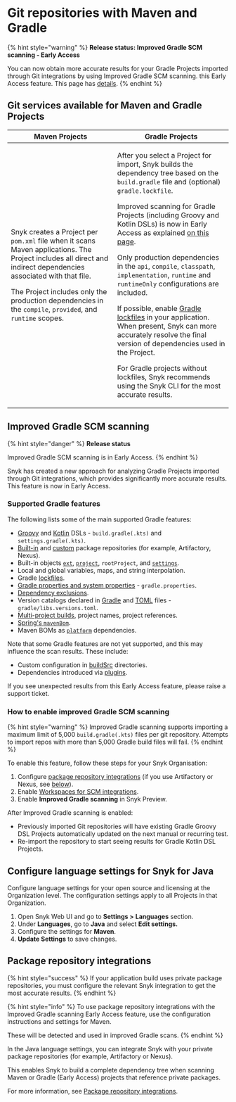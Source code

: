 # Git repositories with Maven and Gradle

{% hint style="warning" %}
**Release status: Improved Gradle SCM scanning - Early Access**

You can now obtain more accurate results for your Gradle Projects imported through Git integrations by using Improved Gradle SCM scanning. this Early Access feature. This page has [details](git-repositories-with-maven-and-gradle.md#improved-gradle-scm-scanning-early-access).
{% endhint %}

## Git services available for Maven and Gradle Projects

| Maven Projects                                                                                                                                                                                                                                                                                                                              | Gradle Projects                                                                                                                                                                                                                                                                                                                                                                                                                                                                                                                                                                                                                                                                                                                                                                                                                                                                                                                                                                                                                            |
| ------------------------------------------------------------------------------------------------------------------------------------------------------------------------------------------------------------------------------------------------------------------------------------------------------------------------------------------- | ------------------------------------------------------------------------------------------------------------------------------------------------------------------------------------------------------------------------------------------------------------------------------------------------------------------------------------------------------------------------------------------------------------------------------------------------------------------------------------------------------------------------------------------------------------------------------------------------------------------------------------------------------------------------------------------------------------------------------------------------------------------------------------------------------------------------------------------------------------------------------------------------------------------------------------------------------------------------------------------------------------------------------------------ |
| <p>Snyk creates a Project per <code>pom.xml</code> file when it scans Maven applications. The Project includes all direct and indirect dependencies associated with that file. </p><p></p><p>The Project includes only the production dependencies in the <code>compile</code>, <code>provided</code>, and <code>runtime</code> scopes.</p> | <p></p><p>After you select a Project for import, Snyk builds the dependency tree based on the <code>build.gradle</code> file and (optional) <code>gradle.lockfile</code>. </p><p></p><p>Improved scanning for Gradle Projects (including Groovy and Kotlin DSLs) is now in Early Access as explained <a href="git-repositories-with-maven-and-gradle.md#improved-gradle-scm-scanning-early-access">on this page</a>.</p><p></p><p>Only production dependencies in the <code>api</code>, <code>compile</code>, <code>classpath</code>, <code>implementation</code>, <code>runtime</code> and <code>runtimeOnly</code> configurations are included. </p><p></p><p>If possible, enable <a href="https://docs.gradle.org/current/userguide/dependency_locking.html">Gradle lockfiles</a> in your application. When present, Snyk can more accurately resolve the final version of dependencies used in the Project. </p><p></p><p>For Gradle projects without lockfiles, Snyk recommends using the Snyk CLI for the most accurate results.</p> |

## Improved Gradle SCM scanning

{% hint style="danger" %}
**Release status**

Improved Gradle SCM scanning is in Early Access.
{% endhint %}

Snyk has created a new approach for analyzing Gradle Projects imported through Git integrations, which provides significantly more accurate results. This feature is now in Early Access.

### Supported Gradle features&#x20;

The following lists some of the main supported Gradle features:

* [Groovy](https://docs.gradle.org/current/userguide/groovy\_build\_script\_primer.html) and [Kotlin](https://docs.gradle.org/current/userguide/kotlin\_dsl.html) DSLs - `build.gradle(.kts)` and `settings.gradle(.kts)`.
* [Built-in](https://docs.gradle.org/current/userguide/declaring\_repositories.html#sec:declaring\_public\_repository) and [custom](https://docs.gradle.org/current/userguide/declaring\_repositories.html#sec:declaring\_custom\_repository) package repositories (for example, Artifactory, Nexus).
* Built-in objects [`ext`](https://docs.gradle.org/current/dsl/org.gradle.api.plugins.ExtraPropertiesExtension.html), [`project`](https://docs.gradle.org/current/dsl/org.gradle.api.Project.html), `rootProject`, and [`settings`](https://docs.gradle.org/current/dsl/org.gradle.api.initialization.Settings.html).
* Local and global variables, maps, and string interpolation.
* Gradle [lockfiles](https://docs.gradle.org/current/userguide/dependency\_locking.html).
* [Gradle properties and system properties](https://docs.gradle.org/current/userguide/build\_environment.html#sec:gradle\_system\_properties) - `gradle.properties`.
* [Dependency exclusions](https://docs.gradle.org/current/userguide/dependency\_downgrade\_and\_exclude.html#sec:excluding-transitive-deps).
* Version catalogs declared in [Gradle](https://docs.gradle.org/current/userguide/platforms.html#sub:version-catalog-declaration) and [TOML](https://docs.gradle.org/current/userguide/platforms.html#sub::toml-dependencies-format) files - `gradle/libs.versions.toml`.
* [Multi-project builds](https://docs.gradle.org/current/userguide/declaring\_dependencies\_between\_subprojects.html), project names, project references.
* [Spring's `mavenBom`](https://docs.spring.io/dependency-management-plugin/docs/current/reference/html/#dependency-management-configuration-bom-import).
* Maven BOMs as [`platform`](https://docs.gradle.org/current/userguide/platforms.html#sub:using-platform-to-control-transitive-deps) dependencies.

Note that some Gradle features are not yet supported, and this may influence the scan results. These include:

* Custom configuration in [buildSrc](https://docs.gradle.org/current/userguide/organizing\_gradle\_projects.html#sec:build\_sources) directories.
* Dependencies introduced via [plugins](https://docs.gradle.org/current/userguide/plugins.html).

If you see unexpected results from this Early Access feature, please raise a support ticket.

### How to enable improved Gradle SCM scanning

{% hint style="warning" %}
Improved Gradle scanning supports importing a maximum limit of 5,000 `build.gradle(.kts)` files per git repository. Attempts to import repos with more than 5,000 Gradle build files will fail.
{% endhint %}

To enable this feature, follow these steps for your Snyk Organisation:

1. Configure [package repository integrations](../../scan-using-snyk/snyk-open-source/scan-open-source-libraries-and-licenses/package-repository-integrations/) (if you use Artifactory or Nexus, see [below](git-repositories-with-maven-and-gradle.md#package-repository-integrations)).
2. Enable [Workspaces for SCM integrations](../../scm-ide-and-ci-cd-integrations/snyk-scm-integrations/introduction-to-git-repository-integrations/workspaces-for-scm-integrations.md).
3. Enable **Improved Gradle scanning** in Snyk Preview.

After Improved Gradle scanning is enabled:

* Previously imported Git repositories will have existing Gradle Groovy DSL Projects automatically updated on the next manual or recurring test.
* Re-import the repository to start seeing results for Gradle Kotlin DSL Projects.

## Configure language settings for Snyk for Java

Configure language settings for your open source and licensing at the Organization level. The configuration settings apply to all Projects in that Organization.

1. Open Snyk Web UI and go to **Settings >** **Languages** section.
2. Under **Languages**, go to **Java** and select **Edit settings.**
3. Configure the settings for **Maven**.
4. **Update Settings** to save changes.

## Package repository integrations

{% hint style="success" %}
If your application build uses private package repositories, you must configure the relevant Snyk integration to get the most accurate results.&#x20;
{% endhint %}

{% hint style="info" %}
To use package repository integrations with the Improved Gradle scanning Early Access feature, use the configuration instructions and settings for Maven.&#x20;

These will be detected and used in improved Gradle scans.
{% endhint %}

In the Java language settings, you can integrate Snyk with your private package repositories (for example, Artifactory or Nexus).&#x20;

This enables Snyk to build a complete dependency tree when scanning Maven or Gradle (Early Access) projects that reference private packages.

For more information, see [Package repository integrations](git-repositories-with-maven-and-gradle.md#package-repository-integrations).

